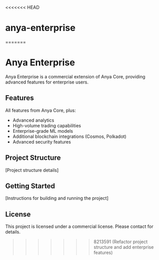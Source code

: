 <<<<<<< HEAD
# anya-enterprise
=======
# Anya Enterprise

Anya Enterprise is a commercial extension of Anya Core, providing advanced features for enterprise users.

## Features

All features from Anya Core, plus:
- Advanced analytics
- High-volume trading capabilities
- Enterprise-grade ML models
- Additional blockchain integrations (Cosmos, Polkadot)
- Advanced security features

## Project Structure

[Project structure details]

## Getting Started

[Instructions for building and running the project]

## License

This project is licensed under a commercial license. Please contact for details.
>>>>>>> 8213591 (Refactor project structure and add enterprise features)
